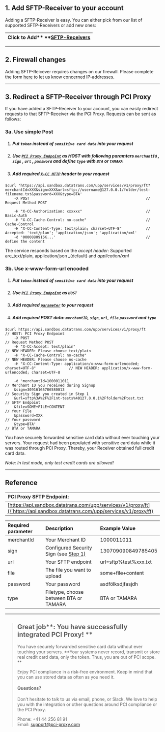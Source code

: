 ## 1. Add SFTP-Receiver to your account

Adding a SFTP-Receiver is easy. You can either pick from our list of supported SFTP-Receivers or add new ones:

| Click to Add** **[**SFTP-Receivers**](https://admin.sandbox.datatrans.com/showcase/pci-proxy/add-receiver.html) |
| :--- |


---

## 2. Firewall changes

Adding SFTP-Reicever requires changes on our firewall. Please complete the form [here](https://admin.sandbox.datatrans.com/showcase/pci-proxy/add-receiver.html) to let us know concerned IP-addresses.

---

## 3. Redirect a SFTP-Receiver through PCI Proxy

If you have added a SFTP-Receiver to your account, you can easily redirect requests to that SFTP-Receiver via the PCI Proxy. Requests can be sent as follows:

### 3a. Use simple Post

1. ##### Put `token` instead of `sensitive card data` into your request
2. ##### Use [`PCI Proxy Endpoint`](#reference) as HOST with following paramters `merchantId` , `sign` , `url` , `password` and define `type` with `BTA` or `TAMARA`
3. ##### Add required [`X-CC HTTP`](#reference) header to your request

```
$curl 'https://api.sandbox.datatrans.com/upp/services/v1/proxy/ft?merchantId=XXX&sign=XXX&url=sftp://username@127.0.0.1/folder/test-filename.txt&password=XXX&type=BTA'
    -X POST                                                     // Request Method POST

    -H "X-CC-Authorization: xxxxxx"                             // Basic-Auth
    -H "X-CC-Cache-Control: no-cache"                           // Cache-Control
    -H "X-CC-Content-Type: text/plain; charset=UTF-8"           // Accepted: 'text/plan'; 'application/json'; 'application/xml'
    -d '0000080915K...'                                         // define the content
```

The service responds based on the _accept header_: Supported are_text/plain, application/json _\(default\) and _application/xml_

### 3b. Use x-www-form-url encoded

1. ##### Put `token` instead of `sensitive card data` into your request
2. ##### Use [`PCI Proxy Endpoint`](#reference) as `HOST`
3. ##### Add required [`parameter`](#reference) to your request
4. ##### Add required POST data: `merchantID`, `sign`, `url`, `file` `password` and `type`

```
$curl https://api.sandbox.datatrans.com/upp/services/v1/proxy/ft                           // HOST: PCI Proxy Endpoint
    -X POST                                                                                // Request Method POST
    -H "X-CC-Accept: text/plain"                                                           // NEW HEADER: Please choose text/plain
    -H "X-CC-Cache-Control: no-cache"                                                      // NEW HEADER: Please choose no-cache
    -H "X-CC-Content-Type: application/x-www-form-urlencoded; charset=UTF-8"               // NEW HEADER: application/x-www-form-urlencoded; charset=UTF-8

    -d 'merchantId=1000011011                                                              // Merchant ID you received during Signup
    &sign=30916165706580013                                                                // Security Sign you created in Step 1 
    &url=sftp%3A%2F%2Fint-tests%40127.0.0.1%2Ffolder%2Ftest.txt                            // SFTP Endpoint
    &file=SOME+FILE+CONTENT                                                                // Your File
    &password=XXX                                                                          // Your password
    &type=BTA'                                                                             // BTA or TAMARA
```

You have securely forwarded sensitive card data without ever touching your servers. Your request had been populated with sensitive card data while it was routed through PCI Proxy. Thereby, your Receiver obtained full credit card data.

_Note: In test mode, only test credit cards are allowed!_

---

## Reference

| **PCI Proxy SFTP Endpoint:** |
| :--- |
| [https://api.sandbox.datatrans.com/upp/services/v1/proxy/ft](/`https://api.sandbox.datatrans.com/upp/services/v1/proxy/ft) |

| Required parameter | Description | Example Value |
| :--- | :--- | :--- |
| merchantId | Your Merchant ID | 1000011011 |
| sign | Configured Security Sign \(see [Step 1\)](/step-1-signup-and-setup.md) | 130709090849785405 |
| url | Your SFTP endpoint | url=sftp%test%xxx.txt |
| file | The file you want to upload | some+file+content |
| password | Your password | asdfölksdjfasjdh |
| type | Filetype, choose between BTA or TAMARA | BTA or TAMARA |

---

> ## Great job**: You have successfully integrated PCI Proxy! **
>
> You have securely forwarded sensitive card data without ever touching your servers. **Your systems never record, transmit or store real credit card data, only the token. Thus, you are out of PCI scope. **
>
> Enjoy PCI compliance in a risk-free environment. Keep in mind that you can use stored data as often as you need it.
>
> #### Questions?
>
> Don't hesitate to talk to us via email, phone, or Slack. We love to help you with the integration or other questions around PCI compliance or the PCI Proxy.
>
> Phone: +41 44 256 81 91  
> Email: [support@pci-proxy.com](/mailto:support@pci-proxy.com)



